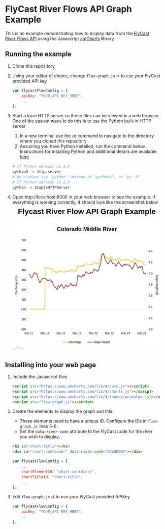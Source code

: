 # FlyCast River Flows API Graph Example

This is an example demonstrating how to display data from the [FlyCast River Flows API](https://api.flycastusa.com) using the Javascript [amCharts](https://www.amcharts.com/) library.

## Running the example

1. Clone this repository
2. Using your editor of choice, change `flow-graph.js:4` to use your FlyCast provided API key

    ```javascript
    var flycastFlowConfig = {
        apiKey: "YOUR_API_KEY_HERE",
        ...
    };
    ```

3. Start a local HTTP server so these files can be viewed in a web browser. One of the easiest ways to do this is to use the Python built-in HTTP server

    1. In a new terminal use the `cd` command to navigate to the directory where you cloned this repository
    2. Assuming you have Python installed, run the command below. Instructions for installing Python and additional details are available [here](https://developer.mozilla.org/en-US/docs/Learn/Common_questions/set_up_a_local_testing_server)

    ```bash
    # If Python version is 3.X
    python3 -m http.server
    # On windows try "python" instead of "python3", or "py -3"
    # If Python version is 2.X
    python -m SimpleHTTPServer
    ```

4. Open http://localhost:8000 in your web browser to see the example. If everything is working correctly, it should look like the screenshot below
   ![Screenshot of example in web browser](.images/river_flow_example.jpg)

## Installing into your web page

1. Include the Javascript files

    ```html
    <script src="https://www.amcharts.com/lib/4/core.js"></script>
    <script src="https://www.amcharts.com/lib/4/charts.js"></script>
    <script src="https://www.amcharts.com/lib/4/themes/animated.js"></script>
    <script src="flow-graph.js"></script>
    ```

2. Create the elements to display the graph and title.

    - These elements need to have a unique ID. Configure the IDs in `flow-graph.js` lines 5-6.
    - Set the `data-river-code` attribute to the FlyCast code for the river you wish to display.

    ```html
    <h2 id="chart-title"></h2>
    <div id="chart-container" data-river-code="COLOMDRV"></div>
    ```

    ```javascript
    var flycastFlowConfig = {
        ...
        chartElementId: "chart-container",
        chartTitleId: "chart-title",
        ...
    };

    ```

3. Edit `flow-graph.js:4` to use your FlyCast provided APIKey

    ```javascript
    var flycastFlowConfig = {
        apiKey: "YOUR_API_KEY_HERE",
        ...
    };
    ```
